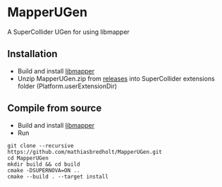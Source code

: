 # MapperUGen
A SuperCollider UGen for using libmapper

## Installation
* Build and install [libmapper](https://github.com/libmapper/libmapper)
* Unzip MapperUGen.zip from [releases](https://github.com/mathiasbredholt/MapperUGen/releases) into SuperCollider extensions folder (Platform.userExtensionDir)

## Compile from source
* Build and install [libmapper](https://github.com/libmapper/libmapper)
* Run
```
git clone --recursive https://github.com/mathiasbredholt/MapperUGen.git
cd MapperUGen
mkdir build && cd build
cmake -DSUPERNOVA=ON ..
cmake --build . --target install
```
